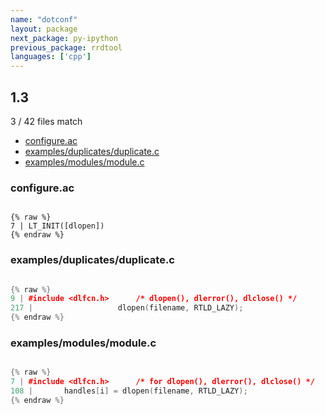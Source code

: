 ```yaml
---
name: "dotconf"
layout: package
next_package: py-ipython
previous_package: rrdtool
languages: ['cpp']
---
```

## 1.3
3 / 42 files match

 - [configure.ac](#configureac)
 - [examples/duplicates/duplicate.c](#examplesduplicatesduplicatec)
 - [examples/modules/module.c](#examplesmodulesmodulec)

### configure.ac

```

{% raw %}
7 | LT_INIT([dlopen])
{% endraw %}

```
### examples/duplicates/duplicate.c

```cpp

{% raw %}
9 | #include <dlfcn.h>		/* dlopen(), dlerror(), dlclose() */
217 | 				    dlopen(filename, RTLD_LAZY);
{% endraw %}

```
### examples/modules/module.c

```cpp

{% raw %}
7 | #include <dlfcn.h>		/* for dlopen(), dlerror(), dlclose() */
108 | 		handles[i] = dlopen(filename, RTLD_LAZY);
{% endraw %}

```